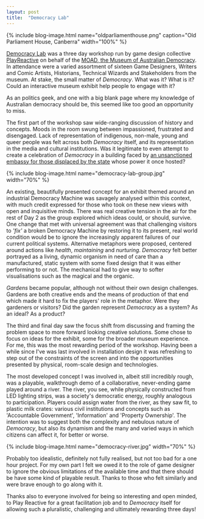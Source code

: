 ```yaml
---
layout: post
title:  "Democracy Lab"
---
```


{% include blog-image.html name="oldparliamenthouse.png" caption="Old Parliament House, Canberra" width="100%" %}

[Democracy Lab](https://www.playreactive.com/democracylab) was a three day workshop run by game design collective [PlayReactive](https://www.playreactive.com/) on behalf of the [MOAD, the Museum of Australian Democracy](https://www.moadoph.gov.au/). In attendance were a varied assortment of sixteen Game Designers, Writers and Comic Artists, Historians, Technical Wizards and Stakeholders from the museum. At stake, the small matter of _Democracy_. What was it? What is it? Could an interactive museum exhibit help people to engage with it?
<!--excerpt-->

As an politics geek, and one with a big blank page where my knowledge of Australian democracy should be, this seemed like too good an opportunity to miss.

The first part of the workshop saw wide-ranging discussion of history and concepts. Moods in the room swung between impassioned, frustrated and disengaged. Lack of representation of indigenous, non-male, young and queer people was felt across both _Democracy_ itself, and its representation in the media and cultural institutions. Was it legitimate to even attempt to create a celebration of _Democracy_ in a building faced by [an unsanctioned embassy for those displaced by the state](http://indigenousrights.net.au/land_rights/aboriginal_embassy,_1972) whose power it once hosted?

{% include blog-image.html name="democracy-lab-group.jpg" width="70%" %}

An existing, beautifully presented concept for an exhibit themed around an industrial Democracy Machine was savagely analysed within this context, with much credit expressed for those who took on these new views with open and inquisitive minds. There was real creative tension in the air for the rest of Day 2 as the group explored which ideas could, or should, survive. One change that met with universal agreement was that challenging visitors to _'fix'_ a broken Democracy Machine by restoring it to its present, real world condition would be to ignore the increasingly apparent failures of our current political systems. Alternative metaphors were proposed, centered around actions like _health_, _maintaining_ and _nurturing_. _Democracy_ felt better portrayed as a living, dynamic organism in need of care than a manufactured, static system with some fixed design that it was either performing to or not. The mechanical had to give way to softer visualisations such as the magical and the organic. 

_Gardens_ became popular, although not without their own design challenges. Gardens are both creative ends and the means of production of that end which made it hard to fix the players' role in the metaphor. Were they gardeners or visitors? Did the garden represent _Democracy_ as a system? As an ideal? As a product?

The third and final day saw the focus shift from discussing and framing the problem space to more forward looking creative solutions. Some chose to focus on ideas for the exhibit, some for the broader museum experience. For me, this was the most rewarding period of the workshop. Having been a while since I've was last involved in installation design it was refreshing to step out of the constraints of the screen and into the opportunities presented by  physical, room-scale design and technologies. 

The most developed concept I was involved in, albeit still incredibly rough, was a playable, walkthrough demo of a collaborative, never-ending game played around a river. The river, you see, while physically constructed from LED lighting strips, was a society's democratic energy, roughly analogous to participation. Players could assign water from the river, as they saw fit, to plastic milk crates: various civil institutions and concepts such as 'Accountable Government', 'Information' and 'Property Ownership'. The intention was to suggest both the complexity and nebulous nature of _Democracy_, but also its dynamism and the many and varied ways in which citizens can affect it, for better or worse. 

{% include blog-image.html name="democracy-river.jpg" width="70%" %}

Probably too idealistic, definitely not fully realised, but not too bad for a one hour project. For my own part I felt we owed it to the role of game designer to ignore the obvious limitations of the available time and that there should be have some kind of playable result. Thanks to those who felt similarly and were brave enough to go along with it.

Thanks also to everyone involved for being so interesting and open minded, to Play Reactive for a great  facilitation job and to _Democracy_ itself for allowing such a pluralistic, challenging and ultimately rewarding three days!